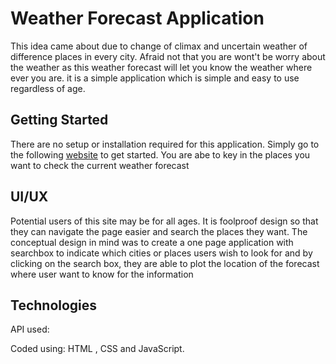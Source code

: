 <h1>Weather Forecast Application</h1>
  
<p>This idea came about due to change of climax and uncertain weather of difference places in every city. Afraid not that you are wont't be worry about the weather as this weather forecast will let you know the weather where ever you are. it is a simple application which is simple and easy to use regardless of age.  <p> 
  
<h2>Getting Started</h2>
<p>There are no setup or installation required for this application. Simply go to the following <a href="https://iskandarz8.github.io/project2/">website</a> to get started. You are abe to key in the places you want to check the current weather forecast</p>

<h2>UI/UX</h2>

<p>Potential users of this site may be for all ages. It is foolproof design so that they can navigate the page easier and search the places they want. The conceptual design in mind was to create a one page application with searchbox to indicate which cities or places users wish to look for and by clicking on the search box, they are able to plot the location of the forecast where user want to know for the information</p>

<h2>Technologies</h2>

<p>API used:</p>

<p>Coded using: HTML , CSS and JavaScript.</p>
